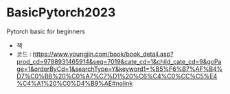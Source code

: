 # BasicPytorch2023
Pytorch basic for beginners
- 책 
- 코드 : https://www.youngjin.com/book/book_detail.asp?prod_cd=9788931465914&seq=7019&cate_cd=1&child_cate_cd=9&goPage=1&orderByCd=1&searchType=Y&keyword1=%B5%F6%B7%AF%B4%D7%C0%BB%20%C0%A7%C7%D1%20%C6%C4%C0%CC%C5%E4%C4%A1%20%C0%D4%B9%AE#nolink
